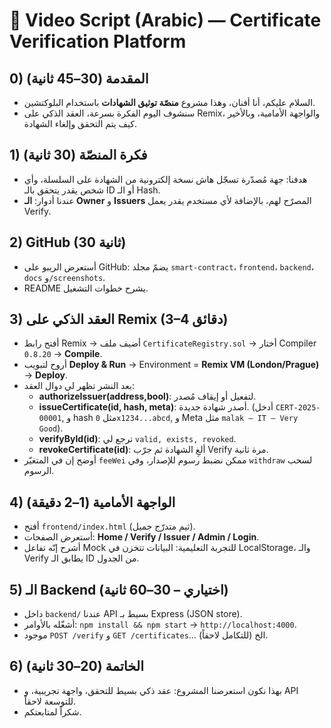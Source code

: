 # 🎥 Video Script (Arabic) — Certificate Verification Platform

## 0) المقدمة (30–45 ثانية)
- السلام عليكم، أنا أفنان، وهذا مشروع **منصّة توثيق الشهادات** باستخدام البلوكتشين.
- سنشوف اليوم الفكرة بسرعة، العقد الذكي على Remix، والواجهة الأمامية، وبالأخير كيف يتم التحقق وإلغاء الشهادة.

## 1) فكرة المنصّة (30 ثانية)
- هدفنا: جهة مُصدّرة تسجّل هاش نسخة إلكترونية من الشهادة على السلسلة، وأي شخص يقدر يتحقق بالـ ID أو الـ Hash.
- عندنا أدوار: **الـ Owner** و **Issuers** المصرّح لهم، بالإضافة لأي مستخدم يقدر يعمل Verify.

## 2) GitHub (30 ثانية)
- أستعرض الريبو على GitHub: يضمّ مجلد `smart-contract`، `frontend`، `backend`، `docs` و`/screenshots`.
- README يشرح خطوات التشغيل.

## 3) العقد الذكي على Remix (3–4 دقائق)
- أفتح رابط Remix → أضيف ملف `CertificateRegistry.sol` → أختار Compiler `0.8.20` → **Compile**.
- أروح لتبويب **Deploy & Run** → Environment = **Remix VM (London/Prague)** → **Deploy**.
- بعد النشر تظهر لي دوال العقد:
  - **authorizeIssuer(address,bool)**: لتفعيل أو إيقاف مُصدر.
  - **issueCertificate(id, hash, meta)**: أصدر شهادة جديدة. (أدخل `CERT-2025-00001`, و hash مثل `0x1234...abcd`, و Meta مثل `malak — IT — Very Good`).
  - **verifyById(id)**: ترجع لي `valid, exists, revoked`.
  - **revokeCertificate(id)**: ألغِ الشهادة ثم جرّب Verify مرة ثانية.
- أوضح إن في المتغيّر `feeWei` ممكن نضبط رسوم للإصدار، وفي `withdraw` لسحب الرسوم.

## 4) الواجهة الأمامية (1–2 دقيقة)
- أفتح `frontend/index.html` (ثيم متدرّج جميل).
- أستعرض الصفحات: **Home / Verify / Issuer / Admin / Login**.
- أشرح إنّه تفاعل Mock للتجربة التعليمية: البيانات تتخزن في LocalStorage، والـ Verify يطابق الـ ID من الجدول.

## 5) الـ Backend (اختياري – 30–60 ثانية)
- داخل `backend/` عندنا API بسيط بـ Express (JSON store).
- أشغّله بالأوامر: `npm install && npm start` → `http://localhost:4000`.
- موجود `POST /verify` و `GET /certificates`… الخ (للتكامل لاحقاً).

## 6) الخاتمة (20–30 ثانية)
- بهذا نكون استعرضنا المشروع: عقد ذكي بسيط للتحقق، واجهة تجريبية، و API للتوسعة لاحقاً.
- شكراً لمتابعتكم.
